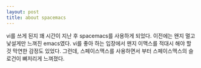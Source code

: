 ```yaml
---
layout: post
title: about spacemacs
---
```


vi를 쓰게 된지 꽤 시간이 지난 후 spacemacs를 사용하게 되었다. 이전에는 왠지 멀고 낯설게만 느껴진 emacs였다. vi를 좋아 하는 입장에서 왠지 이맥스를 적대시 해야 할 것 막연한 감정도 있었다. 
그런데, 스페이스맥스를 사용하면서 부터 스페이스맥스의 슬로건이 뼈저리게 느껴졌다. 
